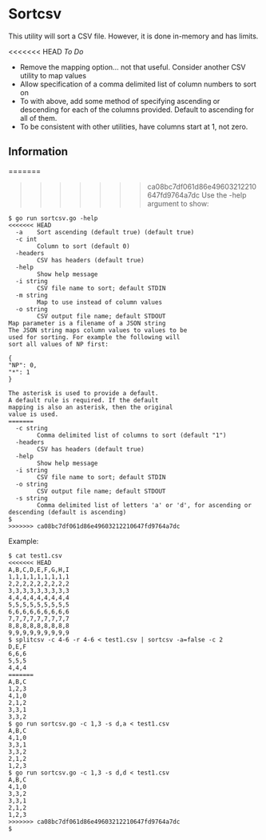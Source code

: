# Sortcsv
This utility will sort a CSV file. However, it is done in-memory
and has limits.

<<<<<<< HEAD
*To Do* 
- Remove the mapping option... not that useful. Consider another
CSV utility to map values
- Allow specification of a comma delimited list of column numbers
to sort on
- To with above, add some method of specifying ascending or 
descending for each of the columns provided. Default to ascending
for all of them.
- To be consistent with other utilities, have columns start at 1,
not zero.

## Information
=======
>>>>>>> ca08bc7df061d86e49603212210647fd9764a7dc
Use the -help argument to show:

```
$ go run sortcsv.go -help
<<<<<<< HEAD
  -a	Sort ascending (default true) (default true)
  -c int
    	Column to sort (default 0)
  -headers
    	CSV has headers (default true)
  -help
    	Show help message
  -i string
    	CSV file name to sort; default STDIN
  -m string
    	Map to use instead of column values
  -o string
    	CSV output file name; default STDOUT
Map parameter is a filename of a JSON string
The JSON string maps column values to values to be
used for sorting. For example the following will
sort all values of NP first:

{
"NP": 0,
"*": 1
}

The asterisk is used to provide a default.
A default rule is required. If the default
mapping is also an asterisk, then the original
value is used.
=======
  -c string
        Comma delimited list of columns to sort (default "1")
  -headers
        CSV has headers (default true)
  -help
        Show help message
  -i string
        CSV file name to sort; default STDIN
  -o string
        CSV output file name; default STDOUT
  -s string
        Comma delimited list of letters 'a' or 'd', for ascending or descending (default is ascending)
$
>>>>>>> ca08bc7df061d86e49603212210647fd9764a7dc
```
Example:
```
$ cat test1.csv
<<<<<<< HEAD
A,B,C,D,E,F,G,H,I
1,1,1,1,1,1,1,1,1
2,2,2,2,2,2,2,2,2
3,3,3,3,3,3,3,3,3
4,4,4,4,4,4,4,4,4
5,5,5,5,5,5,5,5,5
6,6,6,6,6,6,6,6,6
7,7,7,7,7,7,7,7,7
8,8,8,8,8,8,8,8,8
9,9,9,9,9,9,9,9,9
$ splitcsv -c 4-6 -r 4-6 < test1.csv | sortcsv -a=false -c 2
D,E,F
6,6,6
5,5,5
4,4,4
=======
A,B,C
1,2,3
4,1,0
2,1,2
3,3,1
3,3,2
$ go run sortcsv.go -c 1,3 -s d,a < test1.csv
A,B,C
4,1,0
3,3,1
3,3,2
2,1,2
1,2,3
$ go run sortcsv.go -c 1,3 -s d,d < test1.csv
A,B,C
4,1,0
3,3,2
3,3,1
2,1,2
1,2,3
>>>>>>> ca08bc7df061d86e49603212210647fd9764a7dc
$
```


